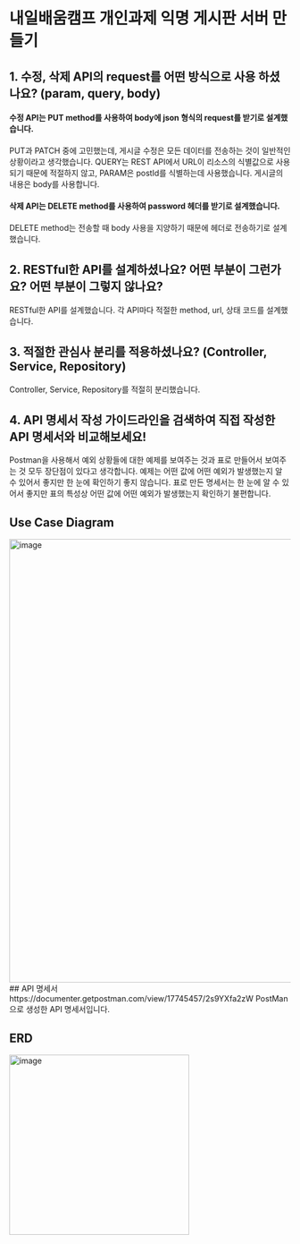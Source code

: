 # 내일배움캠프 개인과제 익명 게시판 서버 만들기


## 1. 수정, 삭제 API의 request를 어떤 방식으로 사용 하셨나요? (param, query, body)
#### 수정 API는 PUT method를 사용하여 body에 json 형식의 request를 받기로 설계했습니다.
PUT과 PATCH 중에 고민했는데, 게시글 수정은 모든 데이터를 전송하는 것이 일반적인 상황이라고 생각했습니다.
QUERY는 REST API에서 URL이 리소스의 식별값으로 사용되기 때문에 적절하지 않고, PARAM은 postId를 식별하는데 사용했습니다. 게시글의 내용은 body를 사용합니다.
#### 삭제 API는 DELETE method를 사용하여 password 헤더를 받기로 설계했습니다.
DELETE method는 전송할 때 body 사용을 지양하기 때문에 헤더로 전송하기로 설계했습니다.
## 2. RESTful한 API를 설계하셨나요? 어떤 부분이 그런가요? 어떤 부분이 그렇지 않나요?
RESTful한 API를 설계했습니다. 각 API마다 적절한 method, url, 상태 코드를 설계했습니다.
## 3. 적절한 관심사 분리를 적용하셨나요? (Controller, Service, Repository)
Controller, Service, Repository를 적절히 분리했습니다.
## 4. API 명세서 작성 가이드라인을 검색하여 직접 작성한 API 명세서와 비교해보세요!
Postman을 사용해서 예외 상황들에 대한 예제를 보여주는 것과 표로 만들어서 보여주는 것 모두 장단점이 있다고 생각합니다. 예제는 어떤 값에 어떤 예외가 발생했는지 알 수 있어서 좋지만 한 눈에 확인하기 좋지 않습니다. 표로 만든 명세서는 한 눈에 알 수 있어서 좋지만 표의 특성상 어떤 값에 어떤 예외가 발생했는지 확인하기 불편합니다.
## Use Case Diagram
<img width="793" alt="image" src="https://github.com/OuOHoon/nbc-simple-post-server/assets/17760465/48008b37-0961-454a-adc3-e5dbae8bf750">
## API 명세서
https://documenter.getpostman.com/view/17745457/2s9YXfa2zW PostMan으로 생성한 API 명세서입니다.

## ERD
<img width="322" alt="image" src="https://github.com/OuOHoon/nbc-simple-post-server/assets/17760465/0eec8b1e-355e-48db-89bf-e84f2e25bcb7">

